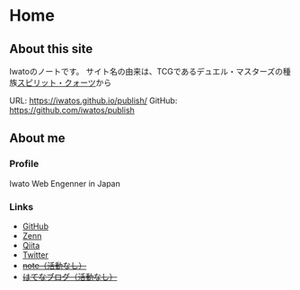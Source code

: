 # Home
## About this site
Iwatoのノートです。
サイト名の由来は、TCGであるデュエル・マスターズの種族[スピリット・クォーツ](https://www.google.com/search?q=%E3%83%87%E3%83%A5%E3%82%A8%E3%83%AB%E3%83%BB%E3%83%9E%E3%82%B9%E3%82%BF%E3%83%BC%E3%82%BA%E3%80%80%E3%82%B9%E3%83%94%E3%83%AA%E3%83%83%E3%83%88%E3%83%BB%E3%82%AF%E3%82%A9%E3%83%BC%E3%83%84&hl=ja&sxsrf=AOaemvJiCW_CNNVWV2_Hj0Xfsg2Dit0pVQ:1641188776064&source=lnms&tbm=isch&sa=X&ved=2ahUKEwj4pIbQ8JT1AhXfyYsBHcQgByEQ_AUoAnoECAEQBA&cshid=1641188802717554&biw=1455&bih=735&dpr=2.2)から

URL: https://iwatos.github.io/publish/
GitHub: https://github.com/iwatos/publish

## About me
### Profile
Iwato
Web Engenner in Japan

###  Links
- [GitHub](https://github.com/iwatos)
- [Zenn](https://zenn.dev/iwatos)
- [Qiita](https://qiita.com/iwato)
- [Twitter](https://twitter.com/IwatoS2)
- ~~[note（活動なし）](https://note.com/iwato_s)~~
- ~~[はてなブログ（活動なし）](https://iwato.hatenablog.com/)~~